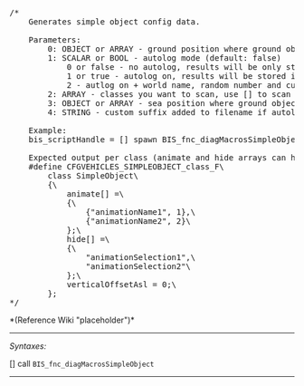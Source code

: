 <pre>/*
	Generates simple object config data.

	Parameters:
		0: OBJECT or ARRAY - ground position where ground objects will be created (default: position calculated 15 meters away from player)
		1: SCALAR or BOOL - autolog mode (default: false)
			0 or false - no autolog, results will be only stored in clipboard
			1 or true - autolog on, results will be stored in \A3\macros_CfgVehicles_simpleObject_auto_A3.hpp file.
			2 - autlog on + world name, random number and custom suffix are appended to name of generated file to prevent overwriting and provide extra info
		2: ARRAY - classes you want to scan, use [] to scan all (default: []).
		3: OBJECT or ARRAY - sea position where ground objects will be created (default: position calculated 15 meters away from player)
		4: STRING - custom suffix added to filename if autolog is used (default: "").

	Example:
	bis_scriptHandle = [] spawn BIS_fnc_diagMacrosSimpleObject;

	Expected output per class (animate and hide arrays can have varying amount of elements):
	#define CFGVEHICLES_SIMPLEOBJECT_class_F\
		class SimpleObject\
		{\
			animate[] =\
			{\
				{"animationName1", 1},\
				{"animationName2", 2}\
			};\
			hide[] =\
			{\
				"animationSelection1",\
				"animationSelection2"\
			};\
			verticalOffsetAsl = 0;\
		};
*/</pre>*(Reference Wiki "placeholder")*<!-- Remove this after fill-in -->


---
*Syntaxes:*

[] call `BIS_fnc_diagMacrosSimpleObject`

---
